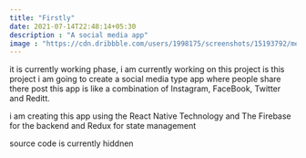 ```yaml
---
title: "Firstly"
date: 2021-07-14T22:48:14+05:30
description : "A social media app"
image : "https://cdn.dribbble.com/users/1998175/screenshots/15193792/media/298264c1ce856398c313dde0398ba00c.jpg?compress=1&resize=1200x900"
---
```


it is currently working phase, i am currently working on this project is this project i am going to create a social media type app where people share there post this app is like a combination of Instagram, FaceBook, Twitter and Reditt.

i am creating this app using the React Native Technology and The Firebase for the backend and Redux for state management 

source code is currently hiddnen